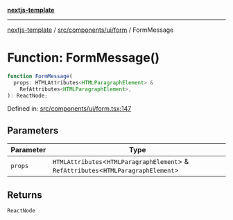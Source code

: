 [**nextjs-template**](README.md)

---

[nextjs-template](README.md) / [src/components/ui/form](src.components.ui.form.md) / FormMessage

# Function: FormMessage()

```ts
function FormMessage(
  props: HTMLAttributes<HTMLParagraphElement> &
    RefAttributes<HTMLParagraphElement>,
): ReactNode;
```

Defined in: [src/components/ui/form.tsx:147](https://github.com/mariolim96/Easy-Check-In/blob/e840a4393cceae48bed5204292fc61d73f9f5dbb/src/components/ui/form.tsx#L147)

## Parameters

| Parameter | Type                                                                                   |
| --------- | -------------------------------------------------------------------------------------- |
| `props`   | `HTMLAttributes`\<`HTMLParagraphElement`\> & `RefAttributes`\<`HTMLParagraphElement`\> |

## Returns

`ReactNode`

